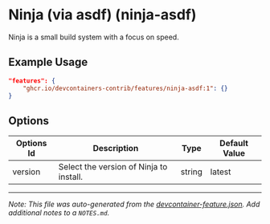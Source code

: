 
# Ninja (via asdf) (ninja-asdf)

Ninja is a small build system with a focus on speed.

## Example Usage

```json
"features": {
    "ghcr.io/devcontainers-contrib/features/ninja-asdf:1": {}
}
```

## Options

| Options Id | Description | Type | Default Value |
|-----|-----|-----|-----|
| version | Select the version of Ninja to install. | string | latest |



---

_Note: This file was auto-generated from the [devcontainer-feature.json](https://github.com/devcontainers-contrib/features/blob/main/src/ninja-asdf/devcontainer-feature.json).  Add additional notes to a `NOTES.md`._
